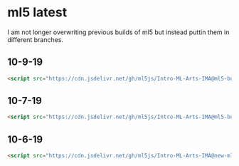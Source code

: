# ml5 latest

I am not longer overwriting previous builds of ml5 but instead puttin them in different branches.

## 10-9-19
```html
<script src="https://cdn.jsdelivr.net/gh/ml5js/Intro-ML-Arts-IMA@ml5-build-10-9-19/ml5_build/ml5.min.js"></script>
```

## 10-7-19
```html
<script src="https://cdn.jsdelivr.net/gh/ml5js/Intro-ML-Arts-IMA@ml5-build-10-7-19/ml5_build/ml5.min.js"></script>
```

## 10-6-19
```html
<script src="https://cdn.jsdelivr.net/gh/ml5js/Intro-ML-Arts-IMA@new-ml5-build/ml5_build/ml5.min.js"></script>
```